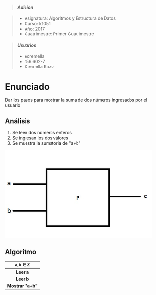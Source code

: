 > #### *Adicion*

> - Asignatura: Algoritmos y Estructura de Datos
> - Curso: k1051
> - Año: 2017
> - Cuatrimestre: Primer Cuatrimestre

> #### *Usuarios*
> - ecremella
> - 156.602-7
> - Cremella Enzo

# Enunciado

Dar los pasos para mostrar la suma de dos números ingresados por el usuario

## Análisis

1) Se leen dos números enteros
2) Se ingresan los dos válores
3) Se muestra la sumatoria de "a+b" 

![Alt text](SUMA.jpg "Imagen del análisis")

## Algoritmo  

| a,b ∈ Z |
| :---: |
| **Leer a** |
| **Leer b** |
| **Mostrar "a+b"** |
